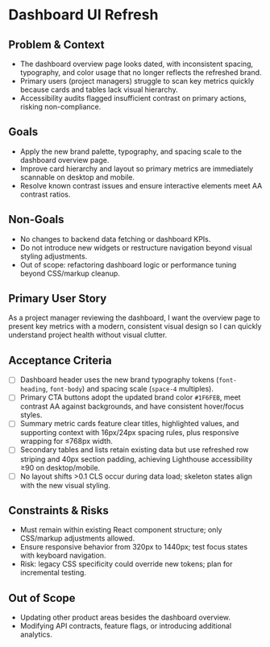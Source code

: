 # Dashboard UI Refresh

## Problem & Context
- The dashboard overview page looks dated, with inconsistent spacing, typography, and color usage that no longer reflects the refreshed brand.
- Primary users (project managers) struggle to scan key metrics quickly because cards and tables lack visual hierarchy.
- Accessibility audits flagged insufficient contrast on primary actions, risking non-compliance.

## Goals
- Apply the new brand palette, typography, and spacing scale to the dashboard overview page.
- Improve card hierarchy and layout so primary metrics are immediately scannable on desktop and mobile.
- Resolve known contrast issues and ensure interactive elements meet AA contrast ratios.

## Non-Goals
- No changes to backend data fetching or dashboard KPIs.
- Do not introduce new widgets or restructure navigation beyond visual styling adjustments.
- Out of scope: refactoring dashboard logic or performance tuning beyond CSS/markup cleanup.

## Primary User Story
As a project manager reviewing the dashboard, I want the overview page to present key metrics with a modern, consistent visual design so I can quickly understand project health without visual clutter.

## Acceptance Criteria
- [ ] Dashboard header uses the new brand typography tokens (`font-heading`, `font-body`) and spacing scale (`space-4` multiples).
- [ ] Primary CTA buttons adopt the updated brand color `#1F6FEB`, meet contrast AA against backgrounds, and have consistent hover/focus styles.
- [ ] Summary metric cards feature clear titles, highlighted values, and supporting context with 16px/24px spacing rules, plus responsive wrapping for ≤768px width.
- [ ] Secondary tables and lists retain existing data but use refreshed row striping and 40px section padding, achieving Lighthouse accessibility ≥90 on desktop/mobile.
- [ ] No layout shifts >0.1 CLS occur during data load; skeleton states align with the new visual styling.

## Constraints & Risks
- Must remain within existing React component structure; only CSS/markup adjustments allowed.
- Ensure responsive behavior from 320px to 1440px; test focus states with keyboard navigation.
- Risk: legacy CSS specificity could override new tokens; plan for incremental testing.

## Out of Scope
- Updating other product areas besides the dashboard overview.
- Modifying API contracts, feature flags, or introducing additional analytics.
